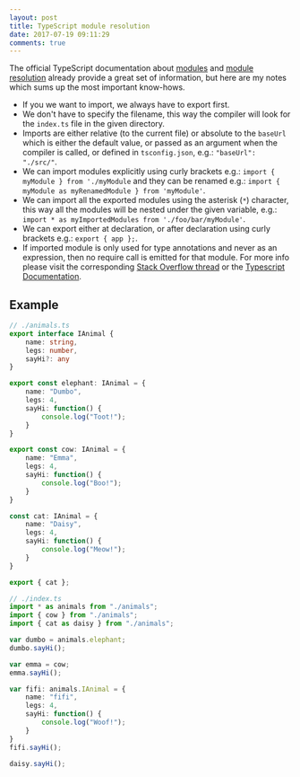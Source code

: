 ```yaml
---
layout: post
title: TypeScript module resolution
date: 2017-07-19 09:11:29
comments: true
---
```

The official TypeScript documentation about [modules](https://www.typescriptlang.org/docs/handbook/modules.html) and [module resolution](https://www.typescriptlang.org/docs/handbook/module-resolution.html) already provide a great set of information, but here are my notes which sums up the most important know-hows.

- If you we want to import, we always have to export first.
- We don't have to specify the filename, this way the compiler will look for the `index.ts` file in the given directory.
- Imports are either relative (to the current file) or absolute to the `baseUrl` which is either the default value, or passed as an argument when the compiler is called, or defined in `tsconfig.json`, e.g.: `"baseUrl": "./src/"`.
- We can import modules explicitly using curly brackets e.g.: `import { myModule } from './myModule` and they can be renamed e.g.: `import { myModule as myRenamedModule } from 'myModule'`.
- We can import all the exported modules using the asterisk (`*`) character, this way all the modules will be nested under the given variable, e.g.: `import * as myImportedModules from './foo/bar/myModule'`.
- We can export either at declaration, or after declaration using curly brackets e.g.: `export { app };`.
- If imported module is only used for type annotations and never as an expression, then no require call is emitted for that module. For more info please visit the corresponding [Stack Overflow thread](https://stackoverflow.com/questions/40982927/import-only-type-information-from-module) or the [Typescript Documentation](http://www.typescriptlang.org/docs/handbook/modules.html#optional-module-loading-and-other-advanced-loading-scenarios).

## Example


```ts
// ./animals.ts
export interface IAnimal {
	name: string,
	legs: number,
	sayHi?: any
}

export const elephant: IAnimal = { 
	name: "Dumbo",
	legs: 4,
	sayHi: function() {
		console.log("Toot!");
	}
}

export const cow: IAnimal = {
	name: "Emma",
	legs: 4,
	sayHi: function() {
		console.log("Boo!");
	}
}

const cat: IAnimal = {
	name: "Daisy",
	legs: 4,
	sayHi: function() {
		console.log("Meow!");
	}
}

export { cat };
```

```ts
// ./index.ts
import * as animals from "./animals";
import { cow } from "./animals";
import { cat as daisy } from "./animals";

var dumbo = animals.elephant;
dumbo.sayHi();

var emma = cow;
emma.sayHi();

var fifi: animals.IAnimal = {
	name: "fifi",
	legs: 4,
	sayHi: function() {
		console.log("Woof!");
	}
}
fifi.sayHi();

daisy.sayHi();

```